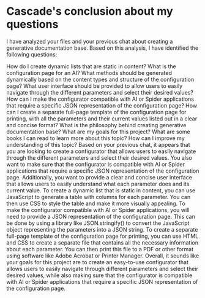 # Cascade's conclusion about my questions

I have analyzed your files and your previous chat about creating a generative documentation base. Based on this analysis, I have identified the following questions:

How do I create dynamic lists that are static in content?
What is the configuration page for an AI?
What methods should be generated dynamically based on the content types and structure of the configuration page?
What user interface should be provided to allow users to easily navigate through the different parameters and select their desired values?
How can I make the configurator compatible with AI or Spider applications that require a specific JSON representation of the configuration page?
How can I create a separate full-page template of the configuration page for printing, with all the parameters and their current values listed out in a clear and concise format?
What is the philosophy behind creating generative documentation base?
What are my goals for this project?
What are some books I can read to learn more about this topic?
How can I improve my understanding of this topic? Based on your previous chat, it appears that you are looking to create a configurator that allows users to easily navigate through the different parameters and select their desired values. You also want to make sure that the configurator is compatible with AI or Spider applications that require a specific JSON representation of the configuration page. Additionally, you want to provide a clear and concise user interface that allows users to easily understand what each parameter does and its current value. To create a dynamic list that is static in content, you can use JavaScript to generate a table with columns for each parameter. You can then use CSS to style the table and make it more visually appealing. To make the configurator compatible with AI or Spider applications, you will need to provide a JSON representation of the configuration page. This can be done by using a library like JSON.stringify() to convert the JavaScript object representing the parameters into a JSON string. To create a separate full-page template of the configuration page for printing, you can use HTML and CSS to create a separate file that contains all the necessary information about each parameter. You can then print this file to a PDF or other format using software like Adobe Acrobat or Printer Manager. Overall, it sounds like your goals for this project are to create an easy-to-use configurator that allows users to easily navigate through different parameters and select their desired values, while also making sure that the configurator is compatible with AI or Spider applications that require a specific JSON representation of the configuration page.